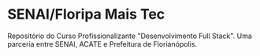 # SENAI/Floripa Mais Tec
Repositório do Curso Profissionalizante "Desenvolvimento Full Stack". Uma parceria entre SENAI, ACATE e Prefeitura de Florianópolis.
